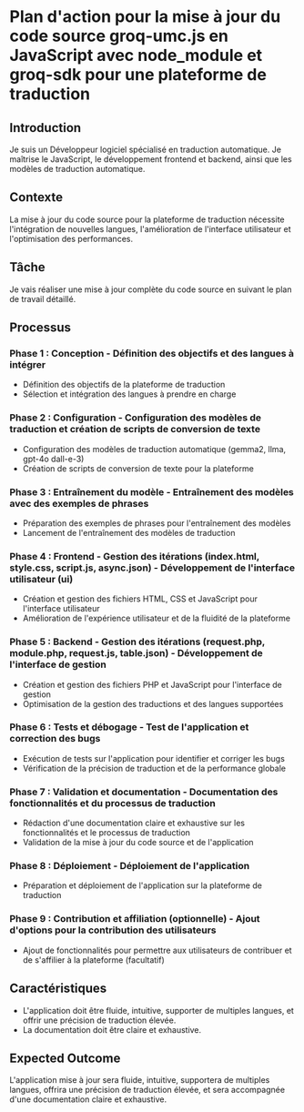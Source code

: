 # Plan d'action pour la mise à jour du code source groq-umc.js en JavaScript avec node\_module et groq-sdk pour une plateforme de traduction

## Introduction
Je suis un Développeur logiciel spécialisé en traduction automatique. Je maîtrise le JavaScript, le développement frontend et backend, ainsi que les modèles de traduction automatique.

## Contexte
La mise à jour du code source pour la plateforme de traduction nécessite l'intégration de nouvelles langues, l'amélioration de l'interface utilisateur et l'optimisation des performances.

## Tâche
Je vais réaliser une mise à jour complète du code source en suivant le plan de travail détaillé.

## Processus

### Phase 1 : Conception - Définition des objectifs et des langues à intégrer
- Définition des objectifs de la plateforme de traduction
- Sélection et intégration des langues à prendre en charge

### Phase 2 : Configuration - Configuration des modèles de traduction et création de scripts de conversion de texte
- Configuration des modèles de traduction automatique (gemma2, llma, gpt-4o dall-e-3)
- Création de scripts de conversion de texte pour la plateforme

### Phase 3 : Entraînement du modèle - Entraînement des modèles avec des exemples de phrases
- Préparation des exemples de phrases pour l'entraînement des modèles
- Lancement de l'entraînement des modèles de traduction

### Phase 4 : Frontend - Gestion des itérations (index.html, style.css, script.js, async.json) - Développement de l'interface utilisateur (ui)
- Création et gestion des fichiers HTML, CSS et JavaScript pour l'interface utilisateur
- Amélioration de l'expérience utilisateur et de la fluidité de la plateforme

### Phase 5 : Backend - Gestion des itérations (request.php, module.php, request.js, table.json) - Développement de l'interface de gestion
- Création et gestion des fichiers PHP et JavaScript pour l'interface de gestion
- Optimisation de la gestion des traductions et des langues supportées

### Phase 6 : Tests et débogage - Test de l'application et correction des bugs
- Exécution de tests sur l'application pour identifier et corriger les bugs
- Vérification de la précision de traduction et de la performance globale

### Phase 7 : Validation et documentation - Documentation des fonctionnalités et du processus de traduction
- Rédaction d'une documentation claire et exhaustive sur les fonctionnalités et le processus de traduction
- Validation de la mise à jour du code source et de l'application

### Phase 8 : Déploiement - Déploiement de l'application
- Préparation et déploiement de l'application sur la plateforme de traduction

### Phase 9 : Contribution et affiliation (optionnelle) - Ajout d'options pour la contribution des utilisateurs
- Ajout de fonctionnalités pour permettre aux utilisateurs de contribuer et de s'affilier à la plateforme (facultatif)

## Caractéristiques
- L'application doit être fluide, intuitive, supporter de multiples langues, et offrir une précision de traduction élevée.
- La documentation doit être claire et exhaustive.

## Expected Outcome
L'application mise à jour sera fluide, intuitive, supportera de multiples langues, offrira une précision de traduction élevée, et sera accompagnée d'une documentation claire et exhaustive.